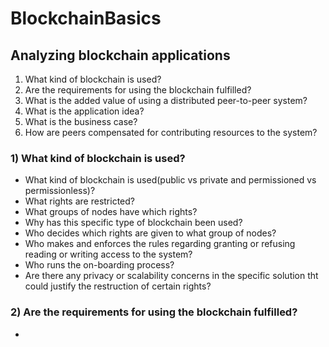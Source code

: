 # BlockchainBasics

## Analyzing blockchain applications

1) What kind of blockchain is used?
2) Are the requirements for using the blockchain fulfilled?
3) What is the added value of using a distributed peer-to-peer system?
4) What is the application idea?
5) What is the business case?
6) How are peers compensated for contributing resources to the system?

### 1) What kind of blockchain is used?
- What kind of blockchain is used(public vs private and permissioned vs permissionless)?
- What rights are restricted?
- What groups of nodes have which rights?
- Why has this specific type of blockchain been used?
- Who decides which rights are given to what group of nodes?
- Who makes and enforces the rules regarding granting or refusing reading or writing access to the system?
- Who runs the on-boarding process?
- Are there any privacy or scalability concerns in the specific solution tht could justify the restruction of certain rights?

### 2) Are the requirements for using the blockchain fulfilled?
- 
